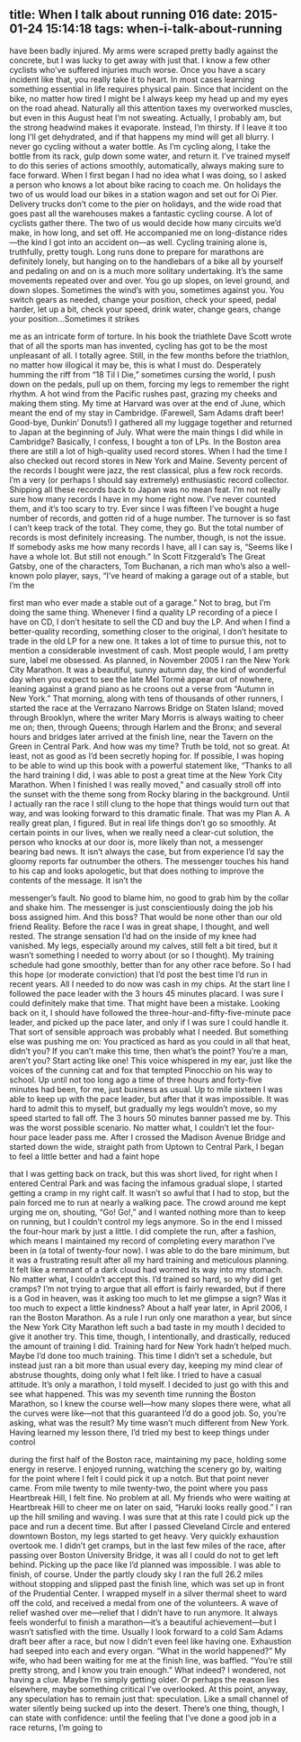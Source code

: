 title: When I talk about running 016
date: 2015-01-24 15:14:18
tags: when-i-talk-about-running
---

  have been badly injured. My arms were scraped pretty badly against the concrete, but I was lucky to get away with just that. I know a few other cyclists who’ve suffered injuries much worse.  Once you have a scary incident like that, you really take it to heart. In most cases learning something essential in life requires physical pain. Since that incident on the bike, no matter how  tired I might be I always keep my head up and my eyes on the road ahead.  Naturally all this attention taxes my overworked muscles, but even in this August heat I’m not sweating. Actually, I probably am, but the strong headwind makes it evaporate. Instead, I’m thirsty. If I leave it too long I’ll get dehydrated, and if that happens my mind will get all blurry. I never go cycling without a water bottle. As I’m cycling along, I take the bottle from its rack, gulp down some water, and return it. I’ve trained myself to do this series of actions smoothly, automatically, always making sure to face forward.  When I first began I had no idea what I was doing, so I asked a person who knows a lot about bike racing to coach me. On holidays the two of us would load our bikes in a station wagon and set out for Oi Pier. Delivery trucks don’t come to the pier on holidays, and the wide road that goes past all the warehouses makes a fantastic cycling course. A lot of cyclists gather there. The two of us would decide how many circuits we’d make, in how long, and set off. He accompanied me on long-distance rides—the kind I got into an accident on—as well.  Cycling training alone is, truthfully, pretty tough. Long runs done to prepare for marathons are definitely lonely, but hanging on to the handlebars of a bike all by yourself and pedaling on and on is a much more solitary undertaking. It’s the same movements repeated over and over. You go up slopes, on level ground, and down slopes. Sometimes the wind’s with you, sometimes against you. You switch gears as needed, change your position, check your speed, pedal harder, let up a bit, check your speed, drink water, change gears, change your position...Sometimes it strikes

  me as an intricate form of torture. In his book the triathlete Dave Scott wrote that of all the sports man has invented, cycling has got to be the most unpleasant of all. I totally agree.  Still, in the few months before the triathlon, no matter how illogical it may be, this is what I must do. Desperately humming the riff from “18 Til I Die,” sometimes cursing the world, I push down on the pedals, pull up on them, forcing my legs to remember the right rhythm. A hot wind from the Pacific rushes past, grazing my cheeks and making them sting.  My time at Harvard was over at the end of June, which meant the end of my stay in Cambridge. (Farewell, Sam Adams draft beer! Good-bye, Dunkin’ Donuts!) I gathered all my luggage together and returned to Japan at the beginning of July. What were the main things I did while in Cambridge? Basically, I confess, I bought a ton of LPs. In the Boston area there are still a lot of high-quality used record stores. When I had the time I also checked out record stores in New York and Maine. Seventy percent of the records I bought were jazz, the rest classical, plus a few rock records. I’m a very (or perhaps I should say extremely) enthusiastic record collector. Shipping all these records back to Japan was no mean feat.  I’m not really sure how many records I have in my home right now. I’ve never counted them, and it’s too scary to try. Ever since I was fifteen I’ve bought a huge number of records, and gotten rid of a huge number. The turnover is so fast I can’t keep track of the total. They come, they go. But the total number of records is most definitely increasing. The number, though, is not the issue. If somebody asks me how many records I have, all I can say is, “Seems like I have a whole lot. But still not enough.”  In Scott Fitzgerald’s The Great Gatsby, one of the characters, Tom Buchanan, a rich man who’s also a well-known polo player, says, “I’ve heard of making a garage out of a stable, but I’m the

  first man who ever made a stable out of a garage.” Not to brag, but I’m doing the same thing. Whenever I find a quality LP recording of a piece I have on CD, I don’t hesitate to sell the CD and buy the LP. And when I find a better-quality recording, something closer to the original, I don’t hesitate to trade in the old LP for a new one. It takes a lot of time to pursue this, not to mention a considerable investment of cash. Most people would, I am pretty sure, label me obsessed.  As planned, in November 2005 I ran the New York City Marathon. It was a beautiful, sunny autumn day, the kind of wonderful day when you expect to see the late Mel Tormé appear out of nowhere, leaning against a grand piano as he croons out a verse from “Autumn in New York.” That morning, along with tens of thousands of other runners, I started the race at the Verrazano Narrows Bridge on Staten Island; moved through Brooklyn, where the writer Mary Morris is always waiting to cheer me on; then, through Queens; through Harlem and the Bronx; and several hours and bridges later arrived at the finish line, near the Tavern on the Green in Central Park.  And how was my time? Truth be told, not so great. At least, not as good as I’d been secretly hoping for. If possible, I was hoping to be able to wind up this book with a powerful statement like, “Thanks to all the hard training I did, I was able to post a great time at the New York City Marathon. When I finished I was really moved,” and casually stroll off into the sunset with the theme song from Rocky blaring in the background. Until I actually ran the race I still clung to the hope that things would turn out that way, and was looking forward to this dramatic finale. That was my Plan A. A really great plan, I figured.  But in real life things don’t go so smoothly. At certain points in our lives, when we really need a clear-cut solution, the person who knocks at our door is, more likely than not, a messenger bearing bad news. It isn’t always the case, but from experience I’d say the gloomy reports far outnumber the others. The messenger touches his hand to his cap and looks apologetic, but that does nothing to improve the contents of the message. It isn’t the

  messenger’s fault. No good to blame him, no good to grab him by the collar and shake him. The messenger is just conscientiously doing the job his boss assigned him. And this boss? That would be none other than our old friend Reality.  Before the race I was in great shape, I thought, and well rested. The strange sensation I’d had on the inside of my knee had vanished. My legs, especially around my calves, still felt a bit tired, but it wasn’t something I needed to worry about (or so I thought). My training schedule had gone smoothly, better than for any other race before. So I had this hope (or moderate conviction)  that I’d post the best time I’d run in recent years. All I needed to do now was cash in my chips.  At the start line I followed the pace leader with the 3 hours 45 minutes placard. I was sure I could definitely make that time. That might have been a mistake. Looking back on it, I should have followed the three-hour-and-fifty-five-minute pace leader, and picked up the pace later, and only if I was sure I could handle it. That sort of sensible approach was probably what I needed. But something else was pushing me on: You practiced as hard as you could in all that heat, didn’t you? If you can’t make this time, then what’s the point? You’re a man, aren’t you? Start acting like one! This voice whispered in my ear, just like the voices of the cunning cat and fox that tempted Pinocchio on his way to school. Up until not too long ago a time of three hours and forty-five minutes had been, for me, just business as usual.  Up to mile sixteen I was able to keep up with the pace leader, but after that it was impossible. It was hard to admit this to myself, but gradually my legs wouldn’t move, so my speed started to fall off. The 3 hours 50 minutes banner passed me by. This was the worst possible scenario. No matter what, I couldn’t let the four- hour pace leader pass me. After I crossed the Madison Avenue Bridge and started down the wide, straight path from Uptown to Central Park, I began to feel a little better and had a faint hope

  that I was getting back on track, but this was short lived, for right when I entered Central Park and was facing the infamous gradual slope, I started getting a cramp in my right calf. It wasn’t so awful that I had to stop, but the pain forced me to run at nearly a walking pace. The crowd around me kept urging me on, shouting, “Go! Go!,” and I wanted nothing more than to keep on running, but I couldn’t control my legs anymore.  So in the end I missed the four-hour mark by just a little. I did complete the run, after a fashion, which means I maintained my record of completing every marathon I’ve been in (a total of twenty-four now). I was able to do the bare minimum, but it was a frustrating result after all my hard training and meticulous planning. It felt like a remnant of a dark cloud had wormed its way into my stomach. No matter what, I couldn’t accept this. I’d trained so hard, so why did I get cramps? I’m not trying to argue that all effort is fairly rewarded, but if there is a God in heaven, was it asking too much to let me glimpse a sign? Was it too much to expect a little kindness?  About a half year later, in April 2006, I ran the Boston Marathon. As a rule I run only one marathon a year, but since the New York City Marathon left such a bad taste in my mouth I decided to give it another try. This time, though, I intentionally, and drastically, reduced the amount of training I did. Training hard for New York hadn’t helped much. Maybe I’d done too much training. This time I didn’t set a schedule, but instead just ran a bit more than usual every day, keeping my mind clear of abstruse thoughts, doing only what I felt like. I tried to have a casual attitude. It’s only a marathon, I told myself. I decided to just go with this and see what happened.  This was my seventh time running the Boston Marathon, so I knew the course well—how many slopes there were, what all the curves were like—not that this guaranteed I’d do a good job.  So, you’re asking, what was the result?  My time wasn’t much different from New York. Having learned my lesson there, I’d tried my best to keep things under control

  during the first half of the Boston race, maintaining my pace, holding some energy in reserve. I enjoyed running, watching the scenery go by, waiting for the point where I felt I could pick it up a notch. But that point never came. From mile twenty to mile twenty-two, the point where you pass Heartbreak Hill, I felt fine. No problem at all. My friends who were waiting at Heartbreak Hill to cheer me on later on said, “Haruki looks really good.” I ran up the hill smiling and waving. I was sure that at this rate I could pick up the pace and run a decent time. But after I passed Cleveland Circle and entered downtown Boston, my legs started to get heavy. Very quickly exhaustion overtook me. I didn’t get cramps, but in the last few miles of the race, after passing over Boston University Bridge, it was all I could do not to get left behind. Picking up the pace like I’d planned was impossible.  I was able to finish, of course. Under the partly cloudy sky I ran the full 26.2 miles without stopping and slipped past the finish line, which was set up in front of the Prudential Center. I wrapped myself in a silver thermal sheet to ward off the cold, and received a medal from one of the volunteers. A wave of relief washed over me—relief that I didn’t have to run anymore. It always feels wonderful to finish a marathon—it’s a beautiful achievement—but I wasn’t satisfied with the time. Usually I look forward to a cold Sam Adams draft beer after a race, but now I didn’t even feel like having one. Exhaustion had seeped into each and every organ.  “What in the world happened?” My wife, who had been waiting for me at the finish line, was baffled. “You’re still pretty strong, and I know you train enough.”  What indeed? I wondered, not having a clue. Maybe I’m simply getting older. Or perhaps the reason lies elsewhere, maybe something critical I’ve overlooked. At this point, anyway, any speculation has to remain just that: speculation. Like a small channel of water silently being sucked up into the desert.  There’s one thing, though, I can state with confidence: until the feeling that I’ve done a good job in a race returns, I’m going to

